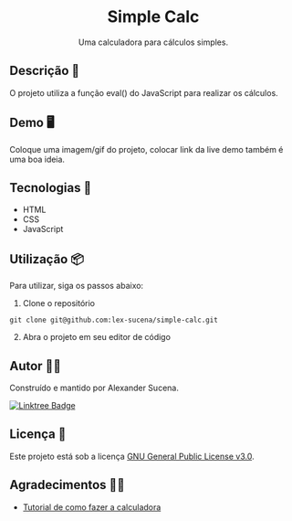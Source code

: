<div align="center">

<h1>Simple Calc</h1>

Uma calculadora para cálculos simples.

</div>

## Descrição 📜

O projeto utiliza a função eval() do JavaScript para realizar os cálculos.

## Demo 🖥️

Coloque uma imagem/gif do projeto, colocar link da live demo também é uma boa ideia.

## Tecnologias 🚀

- HTML
- CSS
- JavaScript

## Utilização 📦

Para utilizar, siga os passos abaixo:

1. Clone o repositório
```
git clone git@github.com:lex-sucena/simple-calc.git
```
2. Abra o projeto em seu editor de código

## Autor 👩‍💻

Construído e mantido por Alexander Sucena.

[![Linktree Badge](https://img.shields.io/badge/linktree-39E09B?style=for-the-badge&logo=linktree&logoColor=white)](https://linktr.ee/lex.sucena)

## Licença 📝

Este projeto está sob a licença [GNU General Public License v3.0](./LICENSE).


## Agradecimentos 🤝🏻

- [Tutorial de como fazer a calculadora](https://www.youtube.com/watch?v=I5kj-YsmWjM)
